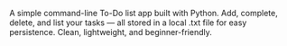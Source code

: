 A simple command-line To-Do list app built with Python. Add, complete, delete, and list your tasks — all stored in a local .txt file for easy persistence. Clean, lightweight, and beginner-friendly.
